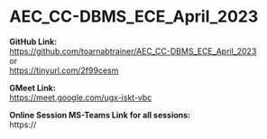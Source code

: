 # AEC_CC-DBMS_ECE_April_2023

**GitHub Link:**<br>
https://github.com/toarnabtrainer/AEC_CC-DBMS_ECE_April_2023<br>
or<br>
https://tinyurl.com/2f99cesm<br>

**GMeet Link:**<br>
https://meet.google.com/ugx-iskt-vbc

**Online Session MS-Teams Link for all sessions:**<br>
https://
